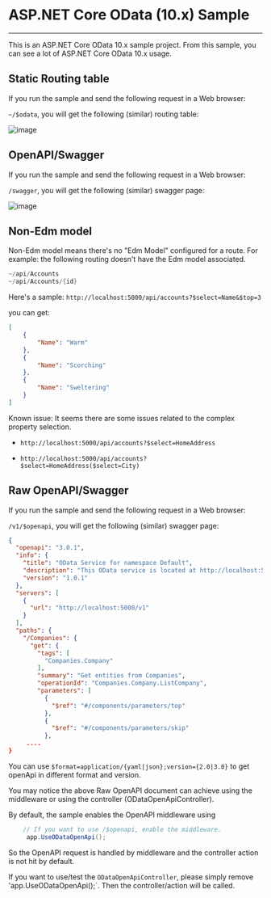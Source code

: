 # ASP.NET Core OData (10.x) Sample

---
This is an ASP.NET Core OData 10.x sample project. From this sample, you can see a lot of ASP.NET Core OData 10.x usage.



## Static Routing table

If you run the sample and send the following request in a Web browser:

`~/$odata`, you will get the following (similar) routing table:

![image](https://user-images.githubusercontent.com/9426627/113971652-08c3ea80-97ee-11eb-8893-6084062a995b.png)


## OpenAPI/Swagger

If you run the sample and send the following request in a Web browser:

`/swagger`, you will get the following (similar) swagger page:

![image](../../images/sample_swagger.png)

## Non-Edm model

Non-Edm model means there's no "Edm Model" configured for a route.
For example: the following routing doesn't have the Edm model associated.

```C#
~/api/Accounts
~/api/Accounts/{id}
```

Here's a sample:
`http://localhost:5000/api/accounts?$select=Name&$top=3`

you can get:
```json
[
    {
        "Name": "Warm"
    },
    {
        "Name": "Scorching"
    },
    {
        "Name": "Sweltering"
    }
]
```

Known issue: It seems there are some issues related to the complex property selection.

* `http://localhost:5000/api/accounts?$select=HomeAddress`

* `http://localhost:5000/api/accounts?$select=HomeAddress($select=City)`

## Raw OpenAPI/Swagger

If you run the sample and send the following request in a Web browser:

`/v1/$openapi`, you will get the following (similar) swagger page:

```json
{
  "openapi": "3.0.1",
  "info": {
    "title": "OData Service for namespace Default",
    "description": "This OData service is located at http://localhost:5000/v1",
    "version": "1.0.1"
  },
  "servers": [
    {
      "url": "http://localhost:5000/v1"
    }
  ],
  "paths": {
    "/Companies": {
      "get": {
        "tags": [
          "Companies.Company"
        ],
        "summary": "Get entities from Companies",
        "operationId": "Companies.Company.ListCompany",
        "parameters": [
          {
            "$ref": "#/components/parameters/top"
          },
          {
            "$ref": "#/components/parameters/skip"
          },
     ....
}
```

You can use `$format=application/{yaml|json};version={2.0|3.0}` to get openApi in different format and version.

You may notice the above Raw OpenAPI document can achieve using the middleware or using the controller (ODataOpenApiController).

By default, the sample enables the OpenAPI middleware using

```C#
    // If you want to use /$openapi, enable the middleware.
     app.UseODataOpenApi();
```

So the OpenAPI request is handled by middleware and the controller action is not hit by default.

If you want to use/test the `ODataOpenApiController`, please simply remove 'app.UseODataOpenApi();`. Then the controller/action will be called.
